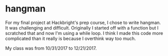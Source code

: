 # hangman
For my final project at Hackbright's prep course, I chose to write hangman. It was challenging and difficult. Originally I started off with a function but I scratched that and now I'm using a while loop. I think I made this code more complicated than it really is because I overthink way too much.<p>
My class was from 10/31/2017 to 12/21/2017.
